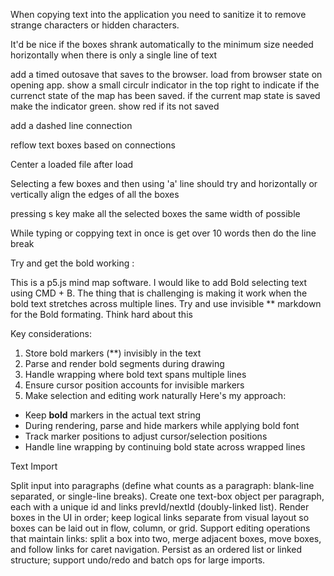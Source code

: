 When copying text into the application you need to sanitize it to remove strange characters or hidden characters. 

It'd be nice if the boxes shrank automatically to the minimum size needed horizontally when there is  only a single line of text

add a timed outosave that saves to the browser. load from browser state on opening app. show a small circulr indicator in the top right to indicate if the currenct state of the map has been saved. if the current map state is saved make the indicator green. show red if its not saved

add a dashed line connection

reflow text boxes based on connections

Center a loaded file after load 

Selecting a few boxes and then using 'a' line should try and horizontally or vertically align the edges of all the boxes 

pressing s key make all the selected boxes the same width of possible

While typing or coppying text in once is get over 10 words then do the line break


Try and get the bold working :

This is a p5.js mind map software. I would like to add Bold selecting text using CMD + B. The thing that is challenging is making it work when the bold text stretches across multiple lines. Try and use invisible ** markdown for the Bold formating. Think hard about this

Key considerations:
1. Store bold markers (**) invisibly in the text
2. Parse and render bold segments during drawing
3. Handle wrapping where bold text spans multiple lines
4. Ensure cursor position accounts for invisible markers
5. Make selection and editing work naturally
Here's my approach:
* Keep **bold** markers in the actual text string
* During rendering, parse and hide markers while applying bold font
* Track marker positions to adjust cursor/selection positions
* Handle line wrapping by continuing bold state across wrapped lines


Text Import

Split input into paragraphs (define what counts as a paragraph: blank-line separated, or single-line breaks).
Create one text-box object per paragraph, each with a unique id and links prevId/nextId (doubly-linked list).
Render boxes in the UI in order; keep logical links separate from visual layout so boxes can be laid out in flow, column, or grid.
Support editing operations that maintain links: split a box into two, merge adjacent boxes, move boxes, and follow links for caret navigation.
Persist as an ordered list or linked structure; support undo/redo and batch ops for large imports.
